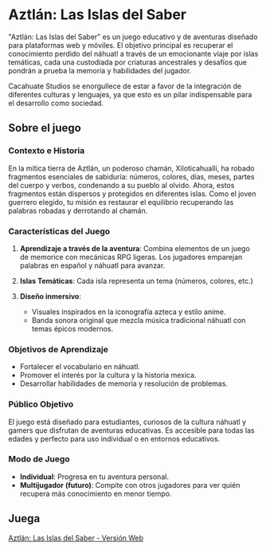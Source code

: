 # Aztlán: Las Islas del Saber

"Aztlán: Las Islas del Saber" es un juego educativo y de aventuras diseñado para plataformas web y móviles. El objetivo principal es recuperar el conocimiento perdido del náhuatl a través de un emocionante viaje por islas temáticas, cada una custodiada por criaturas ancestrales y desafíos que pondrán a prueba la memoria y habilidades del jugador.

Cacahuate Studios se enorgullece de estar a favor de la integración de diferentes culturas y lenguajes, ya que esto es un pilar indispensable para el desarrollo como sociedad.

## Sobre el juego

### Contexto e Historia

En la mítica tierra de Aztlán, un poderoso chamán, Xiloticahualli, ha robado fragmentos esenciales de sabiduría: números, colores, días, meses, partes del cuerpo y verbos, condenando a su pueblo al olvido. Ahora, estos fragmentos están dispersos y protegidos en diferentes islas. Como el joven guerrero elegido, tu misión es restaurar el equilibrio recuperando las palabras robadas y derrotando al chamán.

### Características del Juego
1. **Aprendizaje a través de la aventura**: Combina elementos de un juego de memorice con mecánicas RPG ligeras. Los jugadores emparejan palabras en español y náhuatl para avanzar.
   
2. **Islas Temáticas**: Cada isla representa un tema (números, colores, etc.)

3. **Diseño inmersivo**:
   - Visuales inspirados en la iconografía azteca y estilo anime.
   - Banda sonora original que mezcla música tradicional náhuatl con temas épicos modernos.

### Objetivos de Aprendizaje
- Fortalecer el vocabulario en náhuatl.
- Promover el interés por la cultura y la historia mexica.
- Desarrollar habilidades de memoria y resolución de problemas.

### Público Objetivo
El juego está diseñado para estudiantes, curiosos de la cultura náhuatl y gamers que disfrutan de aventuras educativas. Es accesible para todas las edades y perfecto para uso individual o en entornos educativos.

### Modo de Juego
- **Individual**: Progresa en tu aventura personal.
- **Multijugador (futuro)**: Compite con otros jugadores para ver quién recupera más conocimiento en menor tiempo.

## Juega

[Aztlán: Las Islas del Saber - Versión Web](https://dixnne.github.io/nahuatl-memorice)

